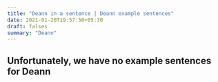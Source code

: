 ```yaml
---
title: "Deann in a sentence | Deann example sentences"
date: 2021-01-20T19:57:50+05:30
draft: falses
summary: "Deann"
---
```

## Unfortunately, we have no example sentences for Deann                 
